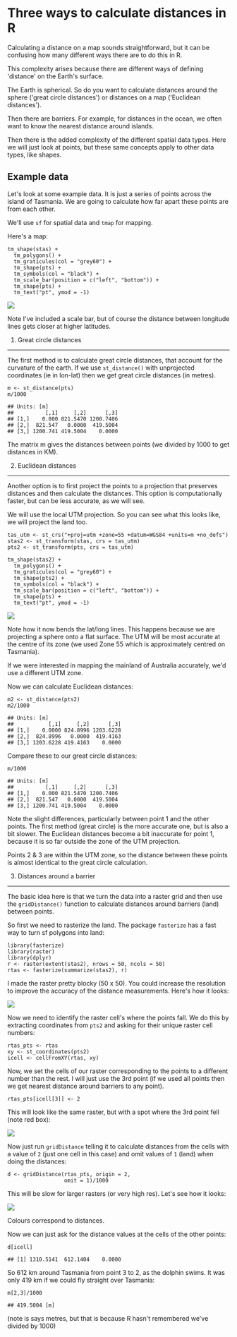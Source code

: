 Three ways to calculate distances in R
======================================

Calculating a distance on a map sounds straightforward, but it can be
confusing how many different ways there are to do this in R.

This complexity arises because there are different ways of defining
'distance' on the Earth's surface.

The Earth is spherical. So do you want to calculate distances around the
sphere ('great circle distances') or distances on a map ('Euclidean
distances').

Then there are barriers. For example, for distances in the ocean, we
often want to know the nearest distance around islands.

Then there is the added complexity of the different spatial data types.
Here we will just look at points, but these same concepts apply to other
data types, like shapes.

Example data
------------

Let's look at some example data. It is just a series of points across
the island of Tasmania. We are going to calculate how far apart these
points are from each other.

We'll use `sf` for spatial data and `tmap` for mapping.

Here's a map:

    tm_shape(stas) +
      tm_polygons() +
      tm_graticules(col = "grey60") +
      tm_shape(pts) +
      tm_symbols(col = "black") +
      tm_scale_bar(position = c("left", "bottom")) +
      tm_shape(pts) +
      tm_text("pt", ymod = -1)

![](/images/blogs-2020/calculating-distances-in-R_files/figure-markdown_strict/unnamed-chunk-2-1.png)

Note I've included a scale bar, but of course the distance between
longitude lines gets closer at higher latitudes.

1. Great circle distances
-------------------------

The first method is to calculate great circle distances, that account
for the curvature of the earth. If we use `st_distance()` with
unprojected coordinates (ie in lon-lat) then we get great circle
distances (in metres).

    m <- st_distance(pts)
    m/1000

    ## Units: [m]
    ##          [,1]     [,2]      [,3]
    ## [1,]    0.000 821.5470 1200.7406
    ## [2,]  821.547   0.0000  419.5004
    ## [3,] 1200.741 419.5004    0.0000

The matrix m gives the distances between points (we divided by 1000 to
get distances in KM).

2. Euclidean distances
----------------------

Another option is to first project the points to a projection that
preserves distances and then calculate the distances. This option is
computationally faster, but can be less accurate, as we will see.

We will use the local UTM projection. So you can see what this looks
like, we will project the land too.

    tas_utm <- st_crs("+proj=utm +zone=55 +datum=WGS84 +units=m +no_defs")
    stas2 <- st_transform(stas, crs = tas_utm)
    pts2 <- st_transform(pts, crs = tas_utm)

    tm_shape(stas2) +
      tm_polygons() +
      tm_graticules(col = "grey60") +
      tm_shape(pts2) +
      tm_symbols(col = "black") +
      tm_scale_bar(position = c("left", "bottom")) +
      tm_shape(pts) +
      tm_text("pt", ymod = -1)

![](/images/blogs-2020/calculating-distances-in-R_files/figure-markdown_strict/unnamed-chunk-4-1.png)

Note how it now bends the lat/long lines. This happens because we are
projecting a sphere onto a flat surface. The UTM will be most accurate
at the centre of its zone (we used Zone 55 which is approximately
centred on Tasmania).

If we were interested in mapping the mainland of Australia accurately,
we'd use a different UTM zone.

Now we can calculate Euclidean distances:

    m2 <- st_distance(pts2)
    m2/1000

    ## Units: [m]
    ##           [,1]     [,2]      [,3]
    ## [1,]    0.0000 824.8996 1203.6228
    ## [2,]  824.8996   0.0000  419.4163
    ## [3,] 1203.6228 419.4163    0.0000

Compare these to our great circle distances:

    m/1000

    ## Units: [m]
    ##          [,1]     [,2]      [,3]
    ## [1,]    0.000 821.5470 1200.7406
    ## [2,]  821.547   0.0000  419.5004
    ## [3,] 1200.741 419.5004    0.0000

Note the slight differences, particularly between point 1 and the other
points. The first method (great circle) is the more accurate one, but is
also a bit slower. The Euclidean distances become a bit inaccurate for
point 1, because it is so far outside the zone of the UTM projection.

Points 2 & 3 are within the UTM zone, so the distance between these
points is almost identical to the great circle calculation.

3. Distances around a barrier
-----------------------------

The basic idea here is that we turn the data into a raster grid and then
use the `gridDistance()` function to calculate distances around barriers
(land) between points.

So first we need to rasterize the land. The package `fasterize` has a
fast way to turn sf polygons into land:

    library(fasterize)
    library(raster)
    library(dplyr)
    r <- raster(extent(stas2), nrows = 50, ncols = 50)
    rtas <- fasterize(summarize(stas2), r)

I made the raster pretty blocky (50 x 50). You could increase the
resolution to improve the accuracy of the distance measurements. Here's
how it looks:

![](/images/blogs-2020/calculating-distances-in-R_files/figure-markdown_strict/unnamed-chunk-8-1.png)

Now we need to identify the raster cell's where the points fall. We do
this by extracting coordinates from `pts2` and asking for their unique
raster cell numbers:

    rtas_pts <- rtas
    xy <- st_coordinates(pts2)
    icell <- cellFromXY(rtas, xy)

Now, we set the cells of our raster corresponding to the points to a
different number than the rest. I will just use the 3rd point (if we
used all points then we get nearest distance around barriers to any
point).

    rtas_pts[icell[3]] <- 2

This will look like the same raster, but with a spot where the 3rd point
fell (note red box):

![](/images/blogs-2020/calculating-distances-in-R_files/figure-markdown_strict/unnamed-chunk-11-1.png)

Now just run `gridDistance` telling it to calculate distances from the
cells with a value of `2` (just one cell in this case) and omit values
of `1` (land) when doing the distances:

    d <- gridDistance(rtas_pts, origin = 2,
                      omit = 1)/1000

This will be slow for larger rasters (or very high res). Let's see how
it looks:

![](/images/blogs-2020/calculating-distances-in-R_files/figure-markdown_strict/unnamed-chunk-13-1.png)

Colours correspond to distances.

Now we can just ask for the distance values at the cells of the other
points:

    d[icell]

    ## [1] 1310.5141  612.1404    0.0000

So 612 km around Tasmania from point 3 to 2, as the dolphin swims. It
was only 419 km if we could fly straight over Tasmania:

    m[2,3]/1000

    ## 419.5004 [m]

(note is says metres, but that is because R hasn't remembered we've
divided by 1000)
